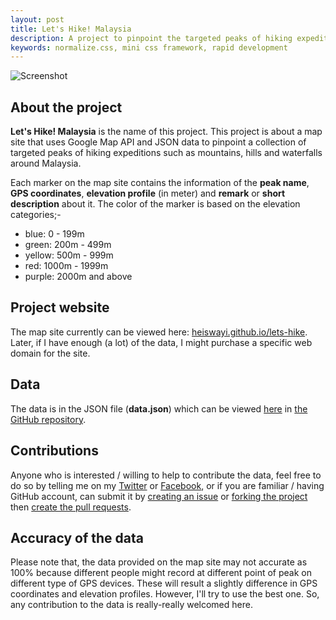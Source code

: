 ```yaml
---
layout: post
title: Let's Hike! Malaysia
description: A project to pinpoint the targeted peaks of hiking expeditions on an online map.
keywords: normalize.css, mini css framework, rapid development
---
```


![Screenshot](http://i.imgur.com/agOTLeg.png)

## About the project

**Let's Hike! Malaysia** is the name of this project. This project is about a map site that uses Google Map API and JSON data to pinpoint a collection of targeted peaks of hiking expeditions such as mountains, hills and waterfalls around Malaysia.

Each marker on the map site contains the information of the **peak name**, **GPS coordinates**, **elevation profile** (in meter) and **remark** or **short description** about it. The color of the marker is based on the elevation categories;-

* blue: 0 - 199m
* green: 200m - 499m
* yellow: 500m - 999m
* red: 1000m - 1999m
* purple: 2000m and above

## Project website

The map site currently can be viewed here: [heiswayi.github.io/lets-hike](http://heiswayi.github.io/lets-hike/). Later, if I have enough (a lot) of the data, I might purchase a specific web domain for the site.

## Data

The data is in the JSON file (**data.json**) which can be viewed [here](https://github.com/heiswayi/lets-hike/blob/master/data.json) in [the GitHub repository](https://github.com/heiswayi/lets-hike).

## Contributions

Anyone who is interested / willing to help to contribute the data, feel free to do so by telling me on my [Twitter](http://twitter.com/HeiswayiNrird) or [Facebook](https://www.facebook.com/profile.php?id=1257583160), or if you are familiar / having GitHub account, can submit it by [creating an issue](https://github.com/heiswayi/lets-hike/issues/new) or [forking the project](https://github.com/heiswayi/lets-hike/fork) then [create the pull requests](https://github.com/heiswayi/lets-hike/pulls).

## Accuracy of the data

Please note that, the data provided on the map site may not accurate as 100% because different people might record at different point of peak on different type of GPS devices. These will result a slightly difference in GPS coordinates and elevation profiles. However, I'll try to use the best one. So, any contribution to the data is really-really welcomed here.
